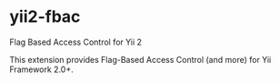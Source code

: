 yii2-fbac
=========

Flag Based Access Control for Yii 2

This extension provides Flag-Based Access Control (and more) for Yii Framework 2.0+.


